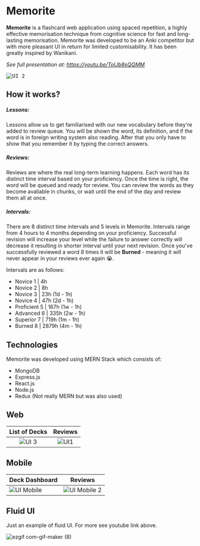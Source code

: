 
# Memorite
**Memorite** is a flashcard web application using spaced repetition, a highly effective memorisation technique from cognitive science for fast and long-lasting memorisation. Memorite was developed to be an Anki competitor but with more pleasant UI in return for limited customisability. It has been greatly inspired by Wanikani.

*See full presentation at: https://youtu.be/TolJb8sQQMM*

<kbd>![UI 2](https://user-images.githubusercontent.com/21182768/159854672-d624f84b-5aae-4588-9953-cf8339f65d16.PNG)</kbd>


## How it works?
##### Lessons:
Lessons allow us to get familiarised with our new vocabulary before they're added to review queue. You will be shown the word, its definition, and if the word is in foreign writing system also reading. After that you only have to show that you remember it by typing the correct answers.

##### Reviews:
Reviews are where the real long-term learning happens. Each word has its distinct time interval based on your proficiency. Once the time is right, the word will be queued and ready for review. You can review the words as they become avaliable in chunks, or wait until the end of the day and review them all at once.

##### Intervals:
There are 8 distinct time intervals and 5 levels in Memorite. Intervals range from 4 hours to 4 months depending on your proficiency. Successful revision will increase your level while the failure to answer correctly will decrease it resulting in shorter interval until your next revision. Once you've successfully reviewed a word 8 times it will be **Burned** - meaning it will never appear in your reviews ever again 😭.

Intervals are as follows:
- Novice 1 | 4h
- Novice 2 | 8h
- Novice 3 | 23h (1d - 1h)
- Novice 4 | 47h (2d - 1h)
- Proficient 5 | 167h (1w - 1h)
- Advanced 6 | 335h (2w - 1h)
- Superior 7 | 719h (1m - 1h)
- Burned 8 | 2879h (4m - 1h)

## Technologies
Memorite was developed using MERN Stack which consists of:
- MongoDB
- Express.js
- React.js
- Node.js
- Redux (Not really MERN but was also used) 



## Web
List of Decks             |  Reviews
:-------------------------:|:-------------------------:
![UI 3](https://user-images.githubusercontent.com/21182768/159858626-1afd5276-2461-453c-86f8-ffef1c77de1f.PNG) | ![UI1](https://user-images.githubusercontent.com/21182768/159854668-b32ca912-34e8-4e13-9566-bd2d64cf9a34.PNG)


## Mobile

| Deck Dashboard  | Reviews |
| ------------- | ------------- |
| ![UI Mobile](https://user-images.githubusercontent.com/21182768/159854683-301c3047-f795-45f2-b05f-1f813d0ab70a.PNG)  | ![UI Mobile 2](https://user-images.githubusercontent.com/21182768/159854677-2dbfab12-ff74-4624-ae76-723478fdbccd.PNG)  |


## Fluid UI
Just an example of fluid UI. For more see youtube link above.

![ezgif com-gif-maker (8)](https://user-images.githubusercontent.com/21182768/159857683-27670778-ba66-42b6-a1c3-97316488a77a.gif)


